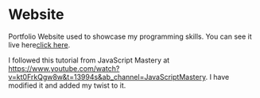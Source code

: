 # Website
Portfolio Website used to showcase my programming skills. You can see it live here[click here](https://octaviomunozreynoso.net/).

I followed this tutorial from JavaScript Mastery at https://www.youtube.com/watch?v=kt0FrkQgw8w&t=13994s&ab_channel=JavaScriptMastery. I have modified it and added my twist to it. 
